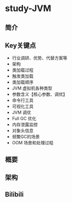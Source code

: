 # study-JVM  #
## 简介





## Key关键点

- 行业调研、优势、代替方案等
- 架构
- 类加载过程
- 触发类加载
- 类加载顺序
- JVM 虚拟机各种类型
- 参数含义【核心参数、调优】
- 命令行工具
- 可视化工具
- JVM 调优
- Full GC 优化
- 内存泄露监控
- 对象头信息
- 频繁GC的场景
- OOM 场景和处理过程 



## **概要** 



## **架构** 



## Bilibili 

